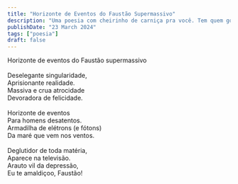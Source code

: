 ```yaml
---
title: "Horizonte de Eventos do Faustão Supermassivo"
description: "Uma poesia com cheirinho de carniça pra você. Tem quem goste de carniça, mas poesia é pra poucos."
publishDate: "23 March 2024"
tags: ["poesia"]
draft: false
---
```


Horizonte de eventos do Faustão supermassivo<br>
<br>
Deselegante singularidade,<br>
Aprisionante realidade.<br>
Massiva e crua atrocidade<br>
Devoradora de felicidade.<br>
<br>
Horizonte de eventos<br>
Para homens desatentos.<br>
Armadilha de elétrons (e fótons)<br>
Da maré que vem nos ventos.<br>
<br>
Deglutidor de toda matéria,<br>
Aparece na televisão.<br>
Arauto vil da depressão,<br>
Eu te amaldiçoo, Faustão!<br>